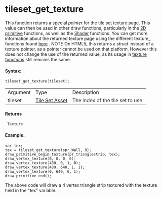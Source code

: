 # tileset_get_texture

This function returns a special *pointer* for the tile set texture page.
This value can then be used in other draw functions, particularly in the
[2D
primitive](../../Drawing/Primitives/Primitives_And_Vertex_Formats)
functions, as well as the [Shader](../Shaders/Shaders) functions.
You can get more information about the returned texture page using the
different texture\_ functions found
[here](../../Drawing/Textures/Textures) . NOTE On HTML5, this
returns a struct instead of a texture pointer, as a pointer cannot be
used on that platform. However this does not change the use of the
returned value, as its usage in [texture
functions](../../Drawing/Textures/Textures) still remains the same.

#### Syntax:

``` gml
tileset_get_texture(tileset);
```

|          |                                                                    |                                   |
|----------|--------------------------------------------------------------------|-----------------------------------|
| Argument | Type                                                               | Description                       |
| tileset  |  [Tile Set Asset](../../../../../The_Asset_Editors/Tile_Sets)  | The index of the tile set to use. |

#### Returns

``` gml
 Texture
```

#### Example:

``` gml
var tex;
tex = tileset_get_texture(spr_Wall, 0);
draw_primitive_begin_texture(pr_trianglestrip, tex);
draw_vertex_texture(0, 0, 0, 0);
draw_vertex_texture(480, 0, 1, 0);
draw_vertex_texture(480, 640, 1, 1);
draw_vertex_texture(0, 640, 0, 1);
draw_primitive_end();
```

The above code will draw a 4 vertex triangle strip textured with the
texture held in the "tex" variable.
